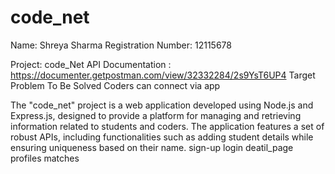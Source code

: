 # code_net
Name: Shreya Sharma
Registration Number: 12115678

Project: code_Net
API Documentation : 
https://documenter.getpostman.com/view/32332284/2s9YsT6UP4
Target Problem To Be Solved
Coders can connect via app


The "code_net" project is a web application developed using Node.js and Express.js, designed to provide a platform for managing and retrieving information related to students and coders. The application features a set of robust APIs, including functionalities such as adding student details while ensuring uniqueness based on their name.
sign-up
login
deatil_page
profiles
matches

